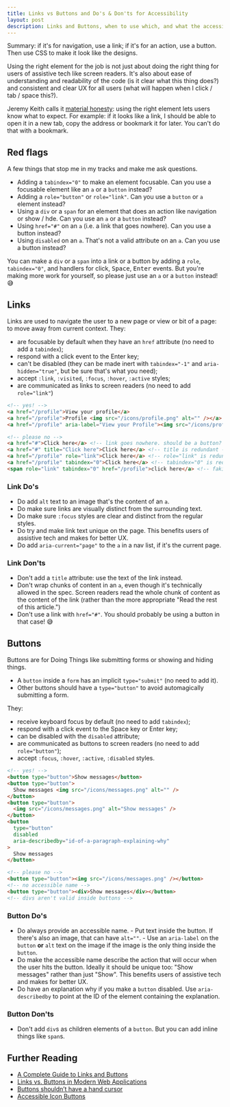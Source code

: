 ```yaml
---
title: Links vs Buttons and Do's & Don'ts for Accessibility
layout: post
description: Links and Buttons, when to use which, and what the accessibility implications are.
---
```


Summary: if it's for navigation, use a link; if it's for an action, use a button. Then use CSS to make it look like the designs.

Using the right element for the job is not just about doing the right thing for users of assistive tech like screen readers. It's also about ease of understanding and readability of the code (is it clear what this thing does?) and consistent and clear UX for all users (what will happen when I click / tab / space this?).

Jeremy Keith calls it [material honesty](https://resilientwebdesign.com/chapter2/): using the right element lets users know what to expect. For example: if it looks like a link, I should be able to open it in a new tab, copy the address or bookmark it for later. You can't do that with a bookmark.

## Red flags

A few things that stop me in my tracks and make me ask questions.

- Adding a `tabindex="0"` to make an element focusable. Can you use a focusable element like an `a` or a `button` instead?
- Adding a `role="button"` or `role="link"`. Can you use a `button` or `a` element instead?
- Using a `div` or a `span` for an element that does an action like navigation or show / hde. Can you use an `a` or a `button` instead?
- Using `href="#"` on an `a` (i.e. a link that goes nowhere). Can you use a button instead?
- Using `disabled` on an `a`. That's not a valid attribute on an `a`. Can you use a button instead?

You can make a `div` or a `span` into a link or a button by adding a `role`, `tabindex="0"`, and handlers for click, <kbd>Space</kbd>, <kbd>Enter</kbd> events. But you're making more work for yourself, so please just use an `a` or a `button` instead! 😅

## Links

Links are used to navigate the user to a new page or view or bit of a page: to move away from current context. They:

- are focusable by default when they have an `href` attribute (no need to add a `tabindex`);
- respond with a click event to the <kdb>Enter</kdb> key;
- can't be disabled (they can be made inert with `tabindex="-1"` and `aria-hidden="true"`, but be sure that's what you need);
- accept `:link`, `:visited`, `:focus`, `:hover`, `:active` styles;
- are communicated as links to screen readers (no need to add `role="link"`)

```html
<!-- yes! -->
<a href="/profile">View your profile</a>
<a href="/profile">Profile <img src="/icons/profile.png" alt="" /></a>
<a href="/profile" aria-label="View your Profile"><img src="/icons/profile" alt="" /></a>

<!-- please no -->
<a href="#">Click here</a> <!-- link goes nowhere. should be a button? -->
<a href="#" title="Click here">Click here</a> <!-- title is redundant -->
<a href="/profile" role="link">Click here</a> <!-- role="link" is redundant -->
<a href="/profile" tabindex="0">Click here</a> <!-- tabindex="0" is redundant -->
<span role="link" tabindex="0" href="/profile">click here</a> <!-- faking a link instead of using a link -->
```

### Link Do's

- Do add `alt` text to an image that's the content of an `a`.
- Do make sure links are visually distinct from the surrounding text.
- Do make sure `:focus` styles are clear and distinct from the regular styles.
- Do try and make link text unique on the page. This benefits users of assistive tech and makes for better UX.
- Do add `aria-current="page"` to the `a` in a nav list, if it's the current page.

### Link Don'ts

- Don't add a `title` attribute: use the text of the link instead.
- Don't wrap chunks of content in an `a`, even though it's technically allowed in the spec. Screen readers read the whole chunk of content as the content of the link (rather than the more appropriate "Read the rest of this article.")
- Don't use a link with `href="#"`. You should probably be using a button in that case! 😅

## Buttons

Buttons are for Doing Things like submitting forms or showing and hiding things.

- A `button` inside a `form` has an implicit `type="submit"` (no need to add it).
- Other buttons should have a `type="button"` to avoid automagically submitting a form.

They:

- receive keyboard focus by default (no need to add `tabindex`);
- respond with a click event to the <kdb>Space</kdb> key or <kdb>Enter</kdb> key;
- can be disabled with the `disabled` attribute;
- are communicated as buttons to screen readers (no need to add `role="button"`);
- accept `:focus`, `:hover`, `:active`, `:disabled` styles.

```html
<!-- yes! -->
<button type="button">Show messages</button>
<button type="button">
  Show messages <img src="/icons/messages.png" alt="" />
</button>
<button type="button">
  <img src="/icons/messages.png" alt="Show messages" />
</button>
<button
  type="button"
  disabled
  aria-describedby="id-of-a-paragraph-explaining-why"
>
  Show messages
</button>

<!-- please no -->
<button type="button"><img src="/icons/messages.png" /></button>
<!-- no accessible name -->
<button type="button"><div>Show messages</div></button>
<!-- divs aren't valid inside buttons -->
```

### Button Do's

- Do always provide an accessible name. - Put text inside the button. If there's also an image, that can have `alt=""`. - Use an `aria-label` on the `button` **or** `alt` text on the image if the image is the only thing inside the `button`.
- Do make the accessible name describe the action that will occur when the user hits the button. Ideally it should be unique too: "Show messages" rather than just "Show". This benefits users of assistive tech and makes for better UX.
- Do have an explanation why if you make a `button` disabled. Use `aria-describedby` to point at the ID of the element containing the explanation.

### Button Don'ts

- Don't add `div`s as children elements of a `button`. But you can add inline things like `span`s.

## Further Reading

- [A Complete Guide to Links and Buttons](https://css-tricks.com/a-complete-guide-to-links-and-buttons/)
- [Links vs. Buttons in Modern Web Applications](https://marcysutton.com/links-vs-buttons-in-modern-web-applications)
- [Buttons shouldn’t have a hand cursor](https://medium.com/simple-human/buttons-shouldnt-have-a-hand-cursor-b11e99ca374b)
- [Accessible Icon Buttons](https://www.sarasoueidan.com/blog/accessible-icon-buttons/)
